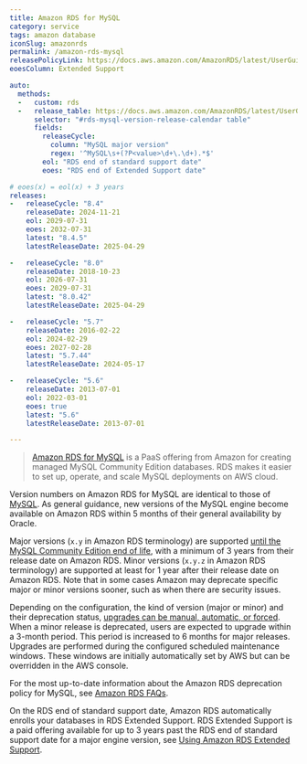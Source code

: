 ```yaml
---
title: Amazon RDS for MySQL
category: service
tags: amazon database
iconSlug: amazonrds
permalink: /amazon-rds-mysql
releasePolicyLink: https://docs.aws.amazon.com/AmazonRDS/latest/UserGuide/MySQL.Concepts.VersionMgmt.html
eoesColumn: Extended Support

auto:
  methods:
  -   custom: rds
  -   release_table: https://docs.aws.amazon.com/AmazonRDS/latest/UserGuide/MySQL.Concepts.VersionMgmt.html
      selector: "#rds-mysql-version-release-calendar table"
      fields:
        releaseCycle:
          column: "MySQL major version"
          regex: '^MySQL\s+(?P<value>\d+\.\d+).*$'
        eol: "RDS end of standard support date"
        eoes: "RDS end of Extended Support date"

# eoes(x) = eol(x) + 3 years
releases:
-   releaseCycle: "8.4"
    releaseDate: 2024-11-21
    eol: 2029-07-31
    eoes: 2032-07-31
    latest: "8.4.5"
    latestReleaseDate: 2025-04-29

-   releaseCycle: "8.0"
    releaseDate: 2018-10-23
    eol: 2026-07-31
    eoes: 2029-07-31
    latest: "8.0.42"
    latestReleaseDate: 2025-04-29

-   releaseCycle: "5.7"
    releaseDate: 2016-02-22
    eol: 2024-02-29
    eoes: 2027-02-28
    latest: "5.7.44"
    latestReleaseDate: 2024-05-17

-   releaseCycle: "5.6"
    releaseDate: 2013-07-01
    eol: 2022-03-01
    eoes: true
    latest: "5.6"
    latestReleaseDate: 2013-07-01

---
```


> [Amazon RDS for MySQL](https://aws.amazon.com/rds/mysql) is a PaaS offering from Amazon for
> creating managed MySQL Community Edition databases. RDS makes it easier to set up, operate, and
> scale MySQL deployments on AWS cloud.

Version numbers on Amazon RDS for MySQL are identical to those of [MySQL](/mysql). As general
guidance, new versions of the MySQL engine become available on Amazon RDS within 5 months of their
general availability by Oracle.

Major versions (`x.y` in Amazon RDS terminology) are supported [until the MySQL Community
Edition end of life](/mysql), with a minimum of 3 years from their release date on Amazon RDS.
Minor versions (`x.y.z` in Amazon RDS terminology) are supported at least for 1 year after their
release date on Amazon RDS. Note that in some cases Amazon may deprecate specific major or minor
versions sooner, such as when there are security issues.

Depending on the configuration, the kind of version (major or minor) and their deprecation status,
[upgrades can be manual, automatic, or forced](https://aws.amazon.com/rds/faqs/#How_do_I_control_if_and_when_the_engine_version_of_my_DB_instance_is_upgraded_to_new_supported_versions.3F).
When a minor release is deprecated, users are expected to upgrade within a 3-month period. This
period is increased to 6 months for major releases. Upgrades are performed during the configured
scheduled maintenance windows. These windows are initially automatically set by AWS but can be
overridden in the AWS console.

For the most up-to-date information about the Amazon RDS deprecation policy for MySQL, see [Amazon
RDS FAQs](http://aws.amazon.com/rds/faqs/).

On the RDS end of standard support date, Amazon RDS automatically enrolls your databases in RDS Extended Support.
RDS Extended Support is a paid offering available for up to 3 years past the RDS end of standard support date for a major engine version, see
[Using Amazon RDS Extended Support](https://docs.aws.amazon.com/AmazonRDS/latest/UserGuide/extended-support.html).
